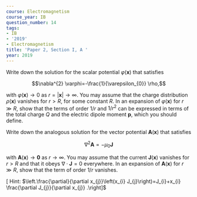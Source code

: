 ```yaml
---
course: Electromagnetism
course_year: IB
question_number: 14
tags:
- IB
- '2019'
- Electromagnetism
title: 'Paper 2, Section I, A '
year: 2019
---
```




Write down the solution for the scalar potential $\varphi(\mathbf{x})$ that satisfies

$$\nabla^{2} \varphi=-\frac{1}{\varepsilon_{0}} \rho,$$

with $\varphi(\mathbf{x}) \rightarrow 0$ as $r=|\mathbf{x}| \rightarrow \infty$. You may assume that the charge distribution $\rho(\mathbf{x})$ vanishes for $r>R$, for some constant $R$. In an expansion of $\varphi(\mathbf{x})$ for $r \gg R$, show that the terms of order $1 / r$ and $1 / r^{2}$ can be expressed in terms of the total charge $Q$ and the electric dipole moment $\mathbf{p}$, which you should define.

Write down the analogous solution for the vector potential $\mathbf{A}(\mathbf{x})$ that satisfies

$$\nabla^{2} \mathbf{A}=-\mu_{0} \mathbf{J}$$

with $\mathbf{A}(\mathbf{x}) \rightarrow \mathbf{0}$ as $r \rightarrow \infty$. You may assume that the current $\mathbf{J}(\mathbf{x})$ vanishes for $r>R$ and that it obeys $\nabla \cdot \mathbf{J}=0$ everywhere. In an expansion of $\mathbf{A}(\mathbf{x})$ for $r \gg R$, show that the term of order $1 / r$ vanishes.

$\left[\right.$ Hint: $\left.\frac{\partial}{\partial x_{j}}\left(x_{i} J_{j}\right)=J_{i}+x_{i} \frac{\partial J_{j}}{\partial x_{j}} .\right]$